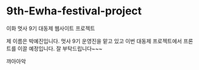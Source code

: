 
# 9th-Ewha-festival-project
이화 멋사 9기 대동제 웹사이트 프로젝트

제 이름은 박예진입니다. 멋사 9기 운영진을 맡고 있고 이번 대동제 프로젝트에서 프론트를 이끌 예정입니다.
잘 부탁드립니다~~~

꺄아아악
